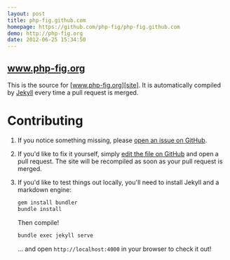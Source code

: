 ```yaml
---
layout: post
title: php-fig.github.com
homepage: https://github.com/php-fig/php-fig.github.com
demo: http://php-fig.org
date: 2012-06-25 15:34:50
---
```

www.php-fig.org
---------------

This is the source for [www.php-fig.org][site]. It is automatically compiled by
[Jekyll][jekyll] every time a pull request is merged.

 [site]:   http://www.php-fig.org
 [jekyll]: https://github.com/mojombo/jekyll


Contributing
============

 1. If you notice something missing, please [open an issue on GitHub][issue].

 2. If you'd like to fix it yourself, simply [edit the file on GitHub][edit] and
    open a pull request. The site will be recompiled as soon as your pull
    request is merged.

 3. If you'd like to test things out locally, you'll need to install Jekyll and
    a markdown engine:
     
    ```bash
    gem install bundler
    bundle install
    ```

    Then compile!

    ```bash
    bundle exec jekyll serve
    ```

    ... and open `http://localhost:4000` in your browser to check it out!

 [issue]: https://github.com/php-fig/php-fig.github.com/issues
 [edit]:  https://github.com/blog/905-edit-like-an-ace

